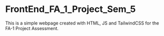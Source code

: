 # FrontEnd_FA_1_Project_Sem_5
This is a simple webpage created with HTML, JS and TailwindCSS for the FA-1 Project Assessment.
